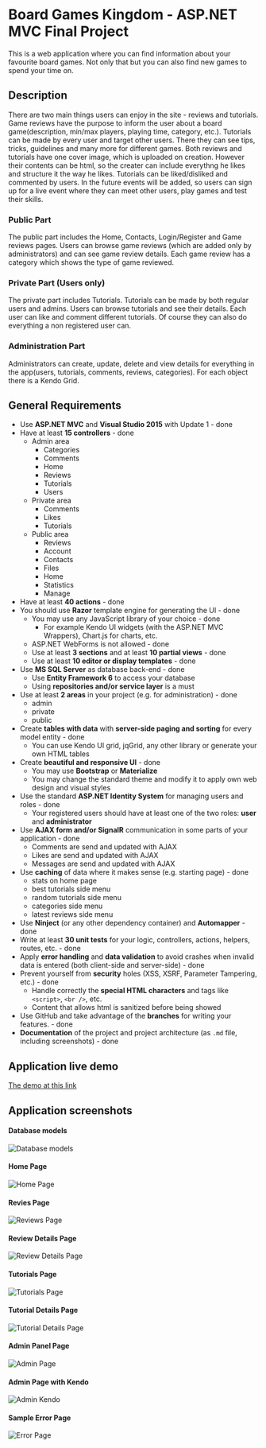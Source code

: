 # Board Games Kingdom - ASP.NET MVC Final Project

This is a web application where you can find information about your favourite board games. Not only that but you can also find new games to spend your time on.

## Description

There are two main things users can enjoy in the site - reviews and tutorials. Game reviews have the purpose to inform the user about a board game(description, min/max players, playing time, category, etc.). Tutorials can be made by every user and target other users. There they can see tips, tricks, guidelines and many more for different games. Both reviews and tutorials have one cover image, which is uploaded on creation. However their contents can be html, so the creater can include everythng he likes and structure it the way he likes. Tutorials can be liked/disliked and commented by users. In the future events will be added, so users can sign up for a live event where they can meet other users, play games and test their skills.

### Public Part

The public part includes the Home, Contacts, Login/Register and Game reviews pages. Users can browse game reviews (which are added only by administrators) and can see game review details. Each game review has a category which shows the type of game reviewed.

### Private Part (Users only)

The private part includes Tutorials. Tutorials can be made by both regular users and admins. Users can browse tutorials and see their details. Each user can like and comment different tutorials. Of course they can also do everything a non registered user can.

### Administration Part

Administrators can create, update, delete and view details for everything in the app(users, tutorials, comments, reviews, categories). For each object there is a Kendo Grid.

## General Requirements

* Use **ASP.NET MVC** and **Visual Studio 2015** with Update 1 - done
* Have at least **15 controllers** - done
	* Admin area 
		* Categories
		* Comments
		* Home
		* Reviews
		* Tutorials
		* Users
	* Private area 
		* Comments
		* Likes
		* Tutorials
	* Public area 
		* Reviews
		* Account
		* Contacts
		* Files
		* Home
		* Statistics
		* Manage
* Have at least **40 actions** - done
* You should use **Razor** template engine for generating the UI - done
	* You may use any JavaScript library of your choice - done
		* For example Kendo UI widgets (with the ASP.NET MVC Wrappers), Chart.js for charts, etc.
	* ASP.NET WebForms is not allowed - done
	* Use at least **3 sections** and at least **10 partial views** - done
	* Use at least **10 editor or display templates** - done
* Use **MS SQL Server** as database back-end - done
	* Use **Entity Framework 6** to access your database
	* Using **repositories and/or service layer** is a must
* Use at least **2 areas** in your project (e.g. for administration) - done
	* admin
	* private
	* public 
* Create **tables with data** with **server-side paging and sorting** for every model entity - done
	* You can use Kendo UI grid, jqGrid, any other library or generate your own HTML tables
* Create **beautiful and responsive UI** - done
	* You may use **Bootstrap** or **Materialize**
	* You may change the standard theme and modify it to apply own web design and visual styles
* Use the standard **ASP.NET Identity System** for managing users and roles - done
	* Your registered users should have at least one of the two roles: **user** and **administrator**
* Use **AJAX form and/or SignalR** communication in some parts of your application - done
	* Comments are send and updated with AJAX
	* Likes are send and updated with AJAX
	* Messages are send and updated with AJAX
* Use **caching** of data where it makes sense (e.g. starting page) - done
	* stats on home page
	* best tutorials side menu
	* random tutorials side menu
	* categories side menu
	* latest reviews side menu
* Use **Ninject** (or any other dependency container) and **Automapper** - done
* Write at least **30 unit tests** for your logic, controllers, actions, helpers, routes, etc. - done
* Apply **error handling** and **data validation** to avoid crashes when invalid data is entered (both client-side and server-side) - done
* Prevent yourself from **security** holes (XSS, XSRF, Parameter Tampering, etc.) - done
	* Handle correctly the **special HTML characters** and tags like `<script>`, `<br />`, etc.
	* Content that allows html is sanitized before being showed
* Use GitHub and take advantage of the **branches** for writing your features. - done
* **Documentation** of the project and project architecture (as `.md` file, including screenshots) - done

## Application live demo

[The demo at this link](http://boardgameskingdom.azurewebsites.net/)

## Application screenshots
#### Database models
![Database models](screenshots/models.PNG)

#### Home Page
![Home Page](screenshots/home.png)

#### Revies Page
![Reviews Page](screenshots/reviews.png)

#### Review Details Page
![Review Details Page](screenshots/reviews-details.png)

#### Tutorials Page
![Tutorials Page](screenshots/tutorials.png)

#### Tutorial Details Page
![Tutorial Details Page](screenshots/tutorial-details.png)

#### Admin Panel Page
![Admin Page](screenshots/admin.png)

#### Admin Page with Kendo
![Admin Kendo](screenshots/admin-kendo.png)

#### Sample Error Page
![Error Page](screenshots/notfound.png)